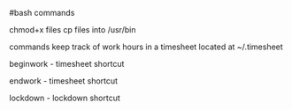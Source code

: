 #bash commands

chmod+x files
cp files into /usr/bin

commands keep track of work hours in a timesheet 
located at ~/.timesheet

beginwork - timesheet shortcut

endwork   - timesheet shortcut

lockdown  - lockdown shortcut
